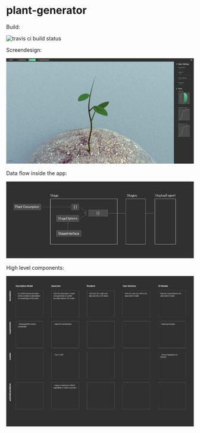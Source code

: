 # plant-generator

Build:

![travis ci build status](https://api.travis-ci.com/jim-fx/plant-generator.svg?branch=master)

Screendesign:

![screendesign leaves](https://raw.githubusercontent.com/jim-fx/plant-generator/master/design/screendesign/leaves.png)

Data flow inside the app:

![screendesign leaves](https://raw.githubusercontent.com/jim-fx/plant-generator/master/design/screendesign/data%20flow.png)

High level components:

![screendesign leaves](https://raw.githubusercontent.com/jim-fx/plant-generator/master/design/screendesign/high%20level%20components.png)
